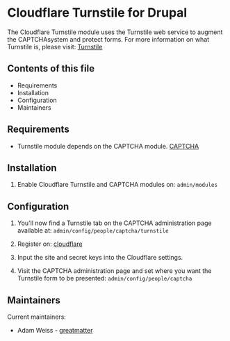 # Cloudflare Turnstile for Drupal

The Cloudflare Turnstile module uses the Turnstile web service to augment
the CAPTCHAsystem and protect forms. For more information on what Turnstile
is, please visit:
[Turnstile](https://developers.cloudflare.com/turnstile)


## Contents of this file

- Requirements
- Installation
- Configuration
- Maintainers


## Requirements 
 
- Turnstile module depends on the CAPTCHA module.
  [CAPTCHA](https://drupal.org/project/captcha)


## Installation

1. Enable Cloudflare Turnstile and CAPTCHA modules on:
   `admin/modules`


## Configuration

1. You'll now find a Turnstile tab on the CAPTCHA administration page available
   at: `admin/config/people/captcha/turnstile`

1. Register on: [cloudflare](https://cloudflare.com/)

1. Input the site and secret keys into the Cloudflare settings.

1. Visit the CAPTCHA administration page and set where you want the Turnstile
   form to be presented: `admin/config/people/captcha`


## Maintainers

Current maintainers:
- Adam Weiss - [greatmatter](https://www.drupal.org/u/greatmatter)

